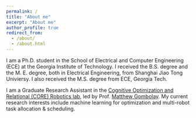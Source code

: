 ```yaml
---
permalink: /
title: "About me"
excerpt: "About me"
author_profile: true
redirect_from: 
  - /about/
  - /about.html
---
```


I am a Ph.D. student in the School of Electrical and Computer Engineering (ECE) at the Georgia Institute of Technology. I received the B.S. degree and the M. E. degree, both in Electrical Engineering, from Shanghai Jiao Tong Univiersy. I also received the M.S. degree from ECE, Georgia Tech. 

I am a Graduate Research Assistant in the [Cognitive Optimization and Relational (CORE) Robotics lab](https://core-robotics.gatech.edu), led by Prof. [Matthew Gombolay](https://core-robotics.gatech.edu/people/matthew-gombolay/). My current research interests include machine learning for optimization and multi-robot task allocation & scheduling.
